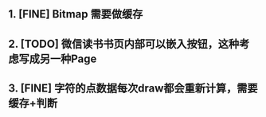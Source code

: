 ## 1. [FINE] Bitmap 需要做缓存
## 2. [TODO] 微信读书书页内部可以嵌入按钮，这种考虑写成另一种Page
## 3. [FINE] 字符的点数据每次draw都会重新计算，需要缓存+判断
